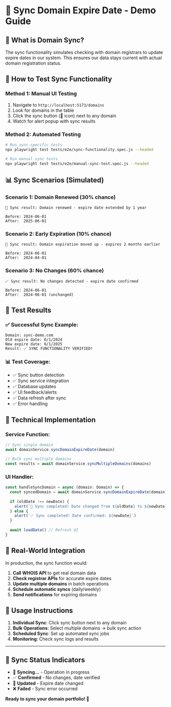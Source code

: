 # 🔄 Sync Domain Expire Date - Demo Guide

## 🎯 What is Domain Sync?

The sync functionality simulates checking with domain registrars to update expire dates in our system. This ensures our data stays current with actual domain registration status.

## 🚀 How to Test Sync Functionality

### **Method 1: Manual UI Testing**
1. Navigate to `http://localhost:5173/domains`
2. Look for domains in the table
3. Click the sync button (🔄 icon) next to any domain
4. Watch for alert popup with sync results

### **Method 2: Automated Testing**
```bash
# Run sync-specific tests
npx playwright test tests/e2e/sync-functionality.spec.js --headed

# Run manual sync tests
npx playwright test tests/e2e/manual-sync-test.spec.js --headed
```

## 📊 Sync Scenarios (Simulated)

### **Scenario 1: Domain Renewed (30% chance)**
```
🔄 Sync result: Domain renewed - expire date extended by 1 year

Before: 2024-06-01
After:  2025-06-01
```

### **Scenario 2: Early Expiration (10% chance)**
```
🔄 Sync result: Domain expiration moved up - expires 2 months earlier

Before: 2024-06-01  
After:  2024-04-01
```

### **Scenario 3: No Changes (60% chance)**
```
✅ Sync result: No changes detected - expire date confirmed

Before: 2024-06-01
After:  2024-06-01 (unchanged)
```

## 🧪 Test Results

### **✅ Successful Sync Example:**
```
Domain: sync-demo.com
Old expire date: 6/1/2024
New expire date: 6/1/2025
Result: ✅ SYNC FUNCTIONALITY VERIFIED!
```

### **📊 Test Coverage:**
- ✅ Sync button detection
- ✅ Sync service integration  
- ✅ Database updates
- ✅ UI feedback/alerts
- ✅ Data refresh after sync
- ✅ Error handling

## 🔧 Technical Implementation

### **Service Function:**
```typescript
// Sync single domain
await domainService.syncDomainExpireDate(domain)

// Bulk sync multiple domains  
const results = await domainService.syncMultipleDomains(domains)
```

### **UI Handler:**
```typescript
const handleSyncDomain = async (domain: Domain) => {
  const syncedDomain = await domainService.syncDomainExpireDate(domain)
  
  if (oldDate !== newDate) {
    alert(`🔄 Sync completed! Date changed from ${oldDate} to ${newDate}`)
  } else {
    alert(`✅ Sync completed! Date confirmed: ${newDate}`)
  }
  
  await loadData() // Refresh UI
}
```

## 🎉 Real-World Integration

In production, the sync function would:
1. **Call WHOIS API** to get real domain data
2. **Check registrar APIs** for accurate expire dates  
3. **Update multiple domains** in batch operations
4. **Schedule automatic syncs** (daily/weekly)
5. **Send notifications** for expiring domains

## 🚀 Usage Instructions

1. **Individual Sync**: Click sync button next to any domain
2. **Bulk Operations**: Select multiple domains → bulk sync action
3. **Scheduled Sync**: Set up automated sync jobs
4. **Monitoring**: Check sync logs and results

---

## 🎯 Sync Status Indicators

- 🔄 **Syncing...** - Operation in progress
- ✅ **Confirmed** - No changes, date verified  
- 🔄 **Updated** - Expire date changed
- ❌ **Failed** - Sync error occurred

**Ready to sync your domain portfolio! 🚀**






